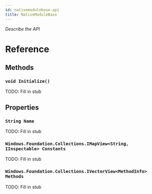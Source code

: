 ```yaml
---
id: nativemodulebase-api
title: NativeModuleBase
---
```


*Describe the API*

# Reference

## Methods

### ```void Initialize()```

TODO: Fill in stub

## Properties

### ```String Name```

TODO: Fill in stub

### ```Windows.Foundation.Collections.IMapView<String, IInspectable> Constants```

TODO: Fill in stub

### ```Windows.Foundation.Collections.IVectorView<MethodInfo> Methods```

TODO: Fill in stub


<!-- // Copyright (c) Microsoft Corporation. All rights reserved.
// Licensed under the MIT License.

import "MethodInfo.idl";

namespace Microsoft.ReactNative.Bridge
{
  [webhosthidden]
  unsealed runtimeclass NativeModuleBase
  {
    NativeModuleBase();

    overridable String Name { get; };
    overridable Windows.Foundation.Collections.IMapView<String, IInspectable> Constants { get; };
    overridable Windows.Foundation.Collections.IVectorView<MethodInfo> Methods { get; };

    overridable void Initialize();
  };
} -->
